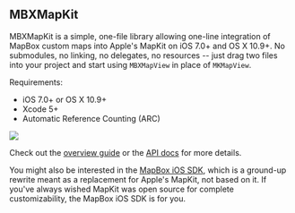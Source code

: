 MBXMapKit
---------

MBXMapKit is a simple, one-file library allowing one-line integration of MapBox custom maps into Apple's MapKit on iOS 7.0+ and OS X 10.9+. No submodules, no linking, no delegates, no resources -- just drag two files into your project and start using `MBXMapView` in place of `MKMapView`. 

Requirements: 

 * iOS 7.0+ or OS X 10.9+
 * Xcode 5+
 * Automatic Reference Counting (ARC)

[![](https://raw.github.com/mapbox/mbxmapkit/packaging/screenshot.png)]()

Check out the [overview guide](http://mapbox.com/mbxmapkit/) or the [API docs](http://mapbox.com/mbxmapkit/api/) for more details. 

You might also be interested in the [MapBox iOS SDK](http://mapbox.com/mapbox-ios-sdk/), which is a ground-up rewrite meant as a replacement for Apple's MapKit, not based on it. If you've always wished MapKit was open source for complete customizability, the MapBox iOS SDK is for you. 
